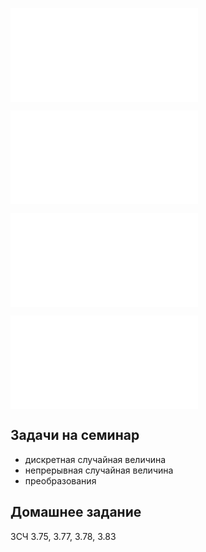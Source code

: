 ![Математическое ожидание](Определения/Математическое%20ожидание.md)

![Свойства математического ожидания](Определения/Свойства%20математического%20ожидания.md)

![Дисперсия](Определения/Дисперсия.md)

![Свойства дисперсии](Определения/Свойства%20дисперсии.md)

## Задачи на семинар

- дискретная случайная величина
- непрерывная случайная величина
- преобразования
## Домашнее задание

ЗСЧ 3.75, 3.77, 3.78, 3.83